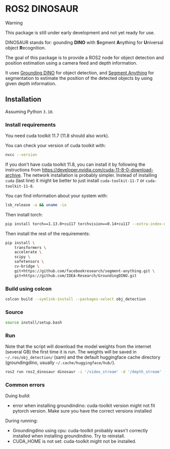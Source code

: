 # ROS2 DINOSAUR

> [!WARNING]
> This package is still under early development and not yet ready for use.

DINOSAUR stands for: gounding **DINO** with **S**egment **A**nything for **U**niversal object **R**ecognition.

The goal of this package is to provide a ROS2 node for object detection and position estimation using a camera feed and depth information.

It uses [Grounding DINO](https://github.com/IDEA-Research/GroundingDINO) for object detection, and [Segment Anything](https://segment-anything.com/) for segmentation to estimate the position of the detected objects by using given depth information.


## Installation

Assuming Python `3.10`.


### Install requirements

You need cuda toolkit 11.7 (11.8 should also work).

You can check your version of cuda toolkit with:

```bash
nvcc --version
```

If you don't have cuda toolkit 11.8, you can install it by following the instructions from https://developer.nvidia.com/cuda-11-8-0-download-archive. The network installation is probably simpler. Instead of installing `cuda` (last line) it might be better to just install `cuda-toolkit-11-7` or `cuda-toolkit-11-8`.

You can find information about your system with:

```bash
lsb_release -a && uname -io
```

Then install torch:

```bash
pip install torch==1.13.0+cu117 torchvision==0.14+cu117 --extra-index-url https://download.pytorch.org/whl/cu117
```

Then install the rest of the requirements:

```bash
pip install \
    transformers \
    accelerate \
    scipy \
    safetensors \
    cv-bridge \
    git+https://github.com/facebookresearch/segment-anything.git \
    git+https://github.com/IDEA-Research/GroundingDINO.git
```


### Build using colcon

```bash
colcon build --symlink-install --packages-select obj_detection
```


### Source

```bash
source install/setup.bash
```


### Run

Note that the script will download the model weights from the internet (several GB) the first time it is run. The weights will be saved in `~/.ros/obj_detection/` (sam) and the default huggingface cache directory (groundingdino, usually `~/.cache/huggingface/hub/`).

```bash
ros2 run ros2_dinosaur dinosaur -i '/video_stream' -d '/depth_stream' -f 'camera_id'
```


### Common errors

Duing build:
* error when installing groundindino: cuda-toolkit version might not fit pytorch version. Make sure you have the correct versions installed

During running:
* Groundingdino using cpu: cuda-toolkit probably wasn't correctly installed when installing groundindino. Try to reinstall.
* CUDA_HOME is not set: cuda-toolkit might not be installed.

